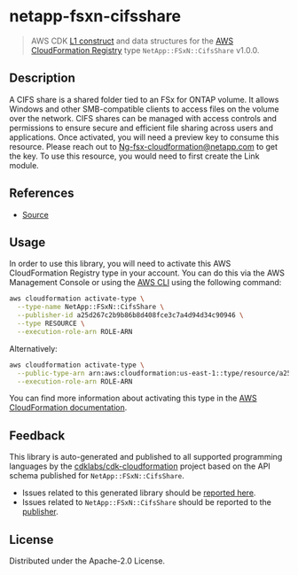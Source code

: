 # netapp-fsxn-cifsshare

> AWS CDK [L1 construct](https://docs.aws.amazon.com/cdk/latest/guide/constructs.html) and data structures for the [AWS CloudFormation Registry](https://docs.aws.amazon.com/AWSCloudFormation/latest/UserGuide/registry.html) type `NetApp::FSxN::CifsShare` v1.0.0.

## Description

A CIFS share is a shared folder tied to an FSx for ONTAP volume. It allows Windows and other SMB-compatible clients to access files on the volume over the network. CIFS shares can be managed with access controls and permissions to ensure secure and efficient file sharing across users and applications. Once activated, you will need a preview key to consume this resource. Please reach out to Ng-fsx-cloudformation@netapp.com to get the key. To use this resource, you would need to first create the Link module.

## References

* [Source](https://github.com/NetApp/NetApp-CloudFormation-FSx-ONTAP-provider)

## Usage

In order to use this library, you will need to activate this AWS CloudFormation Registry type in your account. You can do this via the AWS Management Console or using the [AWS CLI](https://aws.amazon.com/cli/) using the following command:

```sh
aws cloudformation activate-type \
  --type-name NetApp::FSxN::CifsShare \
  --publisher-id a25d267c2b9b86b8d408fce3c7a4d94d34c90946 \
  --type RESOURCE \
  --execution-role-arn ROLE-ARN
```

Alternatively:

```sh
aws cloudformation activate-type \
  --public-type-arn arn:aws:cloudformation:us-east-1::type/resource/a25d267c2b9b86b8d408fce3c7a4d94d34c90946/NetApp-FSxN-CifsShare \
  --execution-role-arn ROLE-ARN
```

You can find more information about activating this type in the [AWS CloudFormation documentation](https://docs.aws.amazon.com/AWSCloudFormation/latest/UserGuide/registry-public.html).

## Feedback

This library is auto-generated and published to all supported programming languages by the [cdklabs/cdk-cloudformation](https://github.com/cdklabs/cdk-cloudformation) project based on the API schema published for `NetApp::FSxN::CifsShare`.

* Issues related to this generated library should be [reported here](https://github.com/cdklabs/cdk-cloudformation/issues/new?title=Issue+with+%40cdk-cloudformation%2Fnetapp-fsxn-cifsshare+v1.0.0).
* Issues related to `NetApp::FSxN::CifsShare` should be reported to the [publisher](https://github.com/NetApp/NetApp-CloudFormation-FSx-ONTAP-provider).

## License

Distributed under the Apache-2.0 License.
